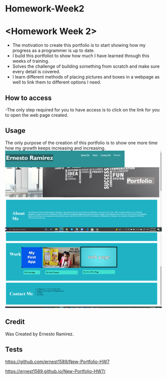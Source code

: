 # Homework-Week2
# <Homework Week 2>

- The motivation to create this portfolio is to start showing how my progress as a programmer is up to date.
- I build this portfoliot to show how much I have learned through this weeks of training.
- Solves the challenge of building something from scratch and make sure every detail is covered.
- I learn different methods of placing pictures and boxes in a webpage as well to link them to different options I need.

## How to access
-The only step required for you to have access is to click on the link for you to open the web page created.
## Usage
The only purpose of the creation of this portfolio is to show one more time how my growth keeps increasing and increasing.
    ![Screensho1](assets/documents/Capture.PNG)
    ![Screenshot2](assets/documents/2.png)


## Credit
Was Created by Ernesto Ramirez.

## Tests

https://github.com/ernest1589/New-Portfolio-HW7

https://ernest1589.github.io/New-Portfolio-HW7/